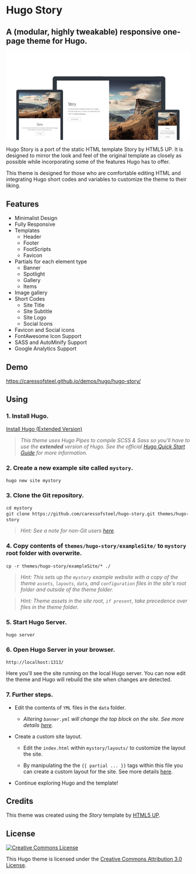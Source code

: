 # Hugo Story
## A (modular, highly tweakable) responsive one-page theme for Hugo.

![](images/device-screenshots.png)

Hugo Story is a port of the static HTML template Story by HTML5 UP. It is designed to mirror the look and feel of the original template as closely as possible while incorporating some of the features Hugo has to offer.

This theme is designed for those who are comfortable editing HTML and integrating Hugo short codes and variables to customize the theme to their liking.

## Features

- Minimalist Design
- Fully Responsive
- Templates
  - Header
  - Footer
  - FootScripts
  - Favicon
- Partials for each element type
  - Banner
  - Spotlight
  - Gallery
  - Items
- Image gallery
- Short Codes
  - Site Title
  - Site Subtitle
  - Site Logo
  - Social Icons
- Favicon and Social icons
- FontAwesome Icon Support
- SASS and AutoMinify Support
- Google Analytics Support

## Demo
https://caressofsteel.github.io/demos/hugo/hugo-story/

## Using
### 1. Install Hugo.

[Install Hugo (Extended Version)](https://gohugo.io/overview/installing/)
    
> _This theme uses Hugo Pipes to compile SCSS & Sass so you'll have to use the **extended** version of Hugo. See the official [Hugo Quick Start Guide](https://gohugo.io/getting-started/quick-start/) for more information._
### 2. Create a new example site called `mystory`.

``` 
hugo new site mystory
```
### 3. Clone the Git repository.

```
cd mystory
git clone https://github.com/caressofsteel/hugo-story.git themes/hugo-story
```

> _Hint: See a note for non-Git users [here](https://gohugo.io/getting-started/quick-start/#step-3-add-a-theme)._
### 4. Copy contents of `themes/hugo-story/exampleSite/` to `mystory` root folder with overwrite.
```
cp -r themes/hugo-story/exampleSite/* ./
```
> _Hint: This sets up the `mystory` example website with a copy of the theme `assets`, `layouts`, `data`, and `configuration` files in the site's root folder and outside of the theme folder._

> _Hint: Theme assets in the site root, `if present`, take precedence over files in the theme folder._
> 
### 5. Start Hugo Server.
```
hugo server
```
### 6. Open Hugo Server in your browser.
```
http://localhost:1313/
```
Here you'll see the site running on the local Hugo server. You can now edit the theme and Hugo will rebuild the site when changes are detected.

### 7. Further steps.

- Edit the contents of `YML` files in the `data` folder. 
  - _Altering `banner.yml` will change the top block on the site. See more details [here](https://gohugo.io/templates/data-templates/)._

- Create a custom site layout.
  - Edit the `index.html` within `mystory/layouts/` to customize the layout the site.

  - By manipulating the the `{{ partial ... }}` tags within this file you can create a custom layout for the site. See more details [here](https://gohugo.io/templates/partials/).

- Continue exploring Hugo and the template!
## Credits

This theme was created using the _Story_ template by [HTML5 UP](https://html5up.net/uploads/demos/story/).

## License

<a rel="license" href="http://creativecommons.org/licenses/by/3.0/" class="license-button"><img alt="Creative Commons License" style="border-width:0" src="https://i.creativecommons.org/l/by/3.0/88x31.png"></a>

This Hugo theme is licensed under the [Creative Commons Attribution 3.0 License](LICENSE).
